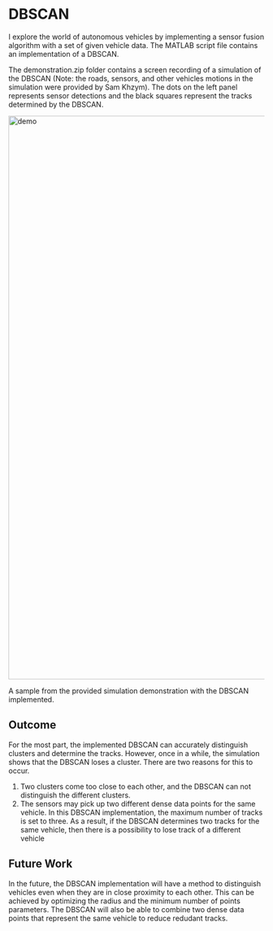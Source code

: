 # DBSCAN
I explore the world of autonomous vehicles by implementing a sensor fusion algorithm with a set of given vehicle data. The MATLAB script file contains an implementation of a DBSCAN.

The demonstration.zip folder contains a screen recording of a simulation of the DBSCAN (Note: the roads, sensors, and other vehicles motions in the simulation were provided by Sam Khzym). The dots on the left panel represents sensor detections and the black squares represent the tracks determined by the DBSCAN. 

<img width="1108" alt="demo" src="https://user-images.githubusercontent.com/71148152/194801600-e3fdb410-80ef-4e0e-8a2d-e07d3a50a05e.png">

A sample from the provided simulation demonstration with the DBSCAN implemented.

## Outcome
For the most part, the implemented DBSCAN can accurately distinguish clusters and determine the tracks. However, once in a while, the simulation shows that the DBSCAN loses a cluster. There are two reasons for this to occur. 
1. Two clusters come too close to each other, and the DBSCAN can not distinguish the different clusters.
2. The sensors may pick up two different dense data points for the same vehicle. In this DBSCAN implementation, the maximum number of tracks is set to three. As a result, if the DBSCAN determines two tracks for the same vehicle, then there is a possibility to lose track of a different vehicle

## Future Work
In the future, the DBSCAN implementation will have a method to distinguish vehicles even when they are in close proximity to each other. This can be achieved by optimizing the radius and the minimum number of points parameters. The DBSCAN will also be able to combine two dense data points that represent the same vehicle to reduce redudant tracks.

